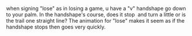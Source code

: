 when signing "lose" as in losing a game, u have a "v" handshape go 
			down to your palm. In the handshape's course, does it stop  and turn 
			a little or is the trail one straight line? The animation for "lose" 
			makes it seem as if the handshape stops then goes very quickly.
